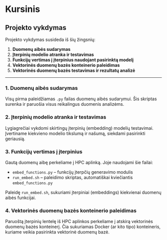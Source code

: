 # Kursinis

## Projekto vykdymas

Projekto vykdymas susideda iš šių žingsnių:

1. **Duomenų aibės sudarymas**  
2. **Įterpinių modelio atranka ir testavimas**  
3. **Funkcijų vertimas į įterpinius naudojant pasirinktą modelį**  
4. **Vektorinės duomenų bazės konteinerio paleidimas**  
5. **Vektorinės duomenų bazės testavimas ir rezultatų analizė**  

---

### 1. Duomenų aibės sudarymas

Visų pirma paleidžiamas `.py` failas duomenų aibės sudarymui. Šis skriptas surenka ir paruošia visus reikalingus duomenis analizėms.

### 2. Įterpinių modelio atranka ir testavimas

Lygiagrečiai vykdomi skirtingų įterpinių (embedding) modelių testavimai. Įvertiname kiekvieno modelio tikslumą ir našumą, siekdami pasirinkti geriausią.

### 3. Funkcijų vertimas į įterpinius

Gautą duomenų aibę perkeliame į HPC aplinką. Joje naudojami šie failai:

- `embed_functions.py` – funkcijų įterpčių generavimo modulis  
- `run_embed.sh` – paleidimo skriptas, automatiškai kviečiantis `embed_functions.py`

Paleidę `run_embed.sh`, sukuriami įterpiniai (embeddings) kiekvienai duomenų aibės funkcijai.

### 4. Vektorinės duomenų bazės konteinerio paleidimas

Paruoštą įterpinių lentelę iš HPC aplinkos perkeliame į atskirą vektorinės duomenų bazės konteinerį. Čia sukuriamas Docker (ar kito tipo) konteineris, kuriame veikia pasirinkta vektorinė duomenų bazė.
